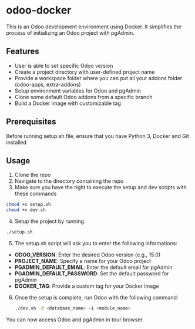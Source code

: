 # odoo-docker

This is an Odoo development environment using Docker. It simplifies the process 
of initializing an Odoo project with pgAdmin.

## Features

- User is able to set specific Odoo version 
- Create a project directory with user-defined project name
- Provide a workspace folder where you can put all your addons folder (odoo-apps, extra-addons) 
- Setup environment variables for Odoo and pgAdmin
- Clone some default Odoo addons from a specific branch
- Build a Docker image with customizable tag

## Prerequisites

Before running setup.sh file, ensure that you have Python 3, Docker and Git installed

## Usage

1. Clone the repo
2. Navigate to the directory containing the repo
3. Make sure you have the right to execute the setup and dev scripts with these commands 

```bash
chmod +x setup.sh
chmod +x dev.sh
```

4. Setup the project by running

```bash
./setup.sh
```

5. The setup.sh script will ask you to enter the following informations:

- **ODOO_VERSION**: Enter the desired Odoo version (e.g., 15.0)
- **PROJECT_NAME**: Specify a name for your Odoo project
- **PGADMIN_DEFAULT_EMAIL**: Enter the default email for pgAdmin
- **PGADMIN_DEFAULT_PASSWORD**: Set the default password for pgAdmin
- **DOCKER_TAG**: Provide a custom tag for your Docker image

6. Once the setup is complete, run Odoo with the following command:
   ```bash
   ./dev.sh -d <database_name> -i <module_name>
   ```

You can now access Odoo and pgAdmin in tour browser.
